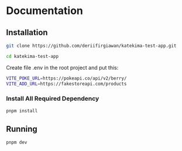 # Documentation

## Installation
```bash
git clone https://github.com/deriifirgiawan/katekima-test-app.git

cd katekima-test-app
```
Create file .env in the root project and put this:
```bash
VITE_POKE_URL=https://pokeapi.co/api/v2/berry/
VITE_ADD_URL=https://fakestoreapi.com/products
```

### Install All Required Dependency
```bash
pnpm install
```

## Running
```bash
pnpm dev
```
